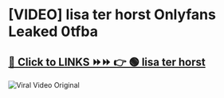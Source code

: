 
 # [VIDEO] lisa ter horst Onlyfans Leaked 0tfba

## <h2><a href="https://clipsfans.com/lisa_ter_horst&ref=git">🔗 Click to LINKS ⏩⏩ 👉 🟢 lisa ter horst </a></h2>

<a href="https://clipsfans.com/lisa_ter_horst&ref=git" rel="nofollow" data-target="animated-image.originalLink"><img src="https://i.ibb.co.com/xMMVF88/686577567.gif" alt="Viral Video Original" style="max-width: 100%; display: inline-block;" data-target="animated-image.originalImage"></a>

